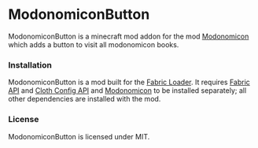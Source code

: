# ModonomiconButton
ModonomiconButton is a minecraft mod addon for the mod [Modonomicon](https://www.curseforge.com/minecraft/mc-mods/modonomicon-fabric) which adds a button to visit all modonomicon books.

### Installation
ModonomiconButton is a mod built for the [Fabric Loader](https://fabricmc.net/). It requires [Fabric API](https://www.curseforge.com/minecraft/mc-mods/fabric-api) and [Cloth Config API](https://www.curseforge.com/minecraft/mc-mods/cloth-config) and [Modonomicon](https://www.curseforge.com/minecraft/mc-mods/modonomicon-fabric) to be installed separately; all other dependencies are installed with the mod.

### License
ModonomiconButton is licensed under MIT.
